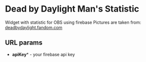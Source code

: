 # Dead by Daylight Man's Statistic 
Widget with statistic for OBS using firebase
Pictures are taken from: [deadbydaylight.fandom.com](https://deadbydaylight.fandom.com/wiki/Killers)

## URL params
 * **apiKey*** - your firebase api key